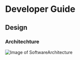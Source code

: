 # Developer Guide

## Design

### Architechture

![Image of SoftwareArchitecture](https://github.com/tototto/ip/blob/master/docs/images/architecture.jpg)

